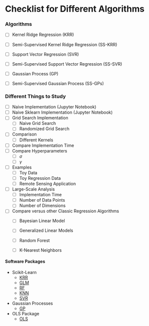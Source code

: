 # Checklist for Different Algorithms

### Algorithms

* [ ] Kernel Ridge Regression (KRR)
* [ ] Semi-Supervised Kernel Ridge Regression (SS-KRR)
* [ ] Support Vector Regression (SVR)
* [ ] Semi-Supervised Support Vector Regression (SS-SVR)
* [ ] Gaussian Process (GP)
* [ ] Semi-Supervised Gaussian Process (SS-GPs)


### Different Things to Study
* [ ] Naive Implementation (Jupyter Notebook)
* [ ] Naive Sklearn Implementation (Jupyter Notebook)
* [ ] Grid Search Implementation
	* [ ] Naive Grid Search
	* [ ] Randomized Grid Search
* [ ] Comparison
	* [ ] Different Kernels
* [ ] Compare Implementation Time
* [ ] Compare Hyperparameters
	* [ ] $\sigma$
	* [ ] $\gamma$
* [ ] Examples
	* [ ] Toy Data
	* [ ] Toy Regression Data
	* [ ] Remote Sensing Application
* [ ] Large-Scale Analysis
	* [ ] Implementation Time
	* [ ] Number of Data Points
	* [ ] Number of Dimensions
* [ ] Compare versus other Classic Regression Algorithms
	* [ ] Bayesian Linear Model
	* [ ] Generalized Linear Models
	* [ ] Random Forest
	* [ ] K-Nearest Neighbors


#### Software Packages

* Scikit-Learn
	* [KRR](http://scikit-learn.org/stable/modules/generated/sklearn.kernel_ridge.KernelRidge.html#sklearn.kernel_ridge.KernelRidge)
	* [GLM](http://scikit-learn.org/stable/modules/linear_model.html)
	* [RF](http://scikit-learn.org/stable/modules/generated/sklearn.ensemble.RandomForestRegressor.html)
	* [KNN](http://scikit-learn.org/stable/modules/neighbors.html)
	* [SVR](http://scikit-learn.org/stable/modules/generated/sklearn.svm.SVR.html)
* Gaussian Processes
	* [GP](http://scikit-learn.org/stable/modules/gaussian_process.html)
* OLS Package
	* [OLS](http://statsmodels.sourceforge.net/devel/generated/statsmodels.regression.linear_model.OLS.html)
